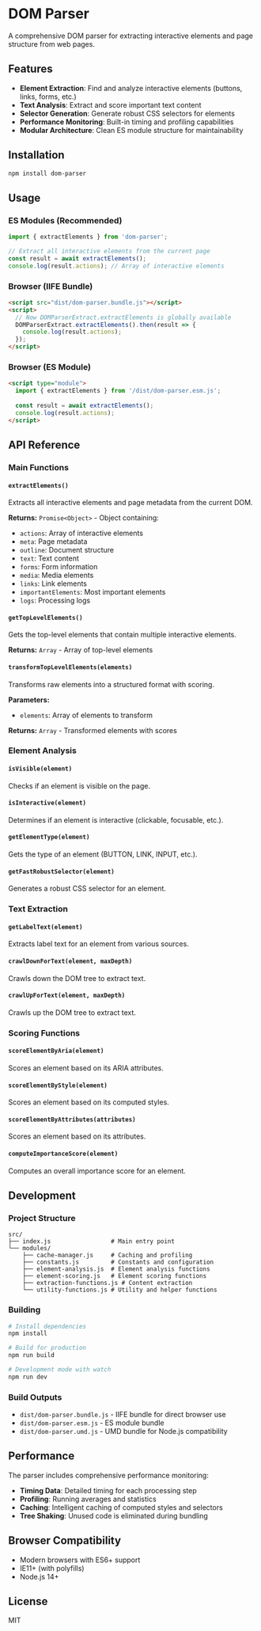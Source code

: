 # DOM Parser

A comprehensive DOM parser for extracting interactive elements and page structure from web pages.

## Features

- **Element Extraction**: Find and analyze interactive elements (buttons, links, forms, etc.)
- **Text Analysis**: Extract and score important text content
- **Selector Generation**: Generate robust CSS selectors for elements
- **Performance Monitoring**: Built-in timing and profiling capabilities
- **Modular Architecture**: Clean ES module structure for maintainability

## Installation

```bash
npm install dom-parser
```

## Usage

### ES Modules (Recommended)

```javascript
import { extractElements } from 'dom-parser';

// Extract all interactive elements from the current page
const result = await extractElements();
console.log(result.actions); // Array of interactive elements
```

### Browser (IIFE Bundle)

```html
<script src="dist/dom-parser.bundle.js"></script>
<script>
  // Now DOMParserExtract.extractElements is globally available
  DOMParserExtract.extractElements().then(result => {
    console.log(result.actions);
  });
</script>
```

### Browser (ES Module)

```html
<script type="module">
  import { extractElements } from '/dist/dom-parser.esm.js';
  
  const result = await extractElements();
  console.log(result.actions);
</script>
```

## API Reference

### Main Functions

#### `extractElements()`
Extracts all interactive elements and page metadata from the current DOM.

**Returns:** `Promise<Object>` - Object containing:
- `actions`: Array of interactive elements
- `meta`: Page metadata
- `outline`: Document structure
- `text`: Text content
- `forms`: Form information
- `media`: Media elements
- `links`: Link elements
- `importantElements`: Most important elements
- `logs`: Processing logs

#### `getTopLevelElements()`
Gets the top-level elements that contain multiple interactive elements.

**Returns:** `Array` - Array of top-level elements

#### `transformTopLevelElements(elements)`
Transforms raw elements into a structured format with scoring.

**Parameters:**
- `elements`: Array of elements to transform

**Returns:** `Array` - Transformed elements with scores

### Element Analysis

#### `isVisible(element)`
Checks if an element is visible on the page.

#### `isInteractive(element)`
Determines if an element is interactive (clickable, focusable, etc.).

#### `getElementType(element)`
Gets the type of an element (BUTTON, LINK, INPUT, etc.).

#### `getFastRobustSelector(element)`
Generates a robust CSS selector for an element.

### Text Extraction

#### `getLabelText(element)`
Extracts label text for an element from various sources.

#### `crawlDownForText(element, maxDepth)`
Crawls down the DOM tree to extract text.

#### `crawlUpForText(element, maxDepth)`
Crawls up the DOM tree to extract text.

### Scoring Functions

#### `scoreElementByAria(element)`
Scores an element based on its ARIA attributes.

#### `scoreElementByStyle(element)`
Scores an element based on its computed styles.

#### `scoreElementByAttributes(attributes)`
Scores an element based on its attributes.

#### `computeImportanceScore(element)`
Computes an overall importance score for an element.

## Development

### Project Structure

```
src/
├── index.js                 # Main entry point
└── modules/
    ├── cache-manager.js     # Caching and profiling
    ├── constants.js         # Constants and configuration
    ├── element-analysis.js  # Element analysis functions
    ├── element-scoring.js   # Element scoring functions
    ├── extraction-functions.js # Content extraction
    └── utility-functions.js # Utility and helper functions
```

### Building

```bash
# Install dependencies
npm install

# Build for production
npm run build

# Development mode with watch
npm run dev
```

### Build Outputs

- `dist/dom-parser.bundle.js` - IIFE bundle for direct browser use
- `dist/dom-parser.esm.js` - ES module bundle
- `dist/dom-parser.umd.js` - UMD bundle for Node.js compatibility

## Performance

The parser includes comprehensive performance monitoring:

- **Timing Data**: Detailed timing for each processing step
- **Profiling**: Running averages and statistics
- **Caching**: Intelligent caching of computed styles and selectors
- **Tree Shaking**: Unused code is eliminated during bundling

## Browser Compatibility

- Modern browsers with ES6+ support
- IE11+ (with polyfills)
- Node.js 14+

## License

MIT
